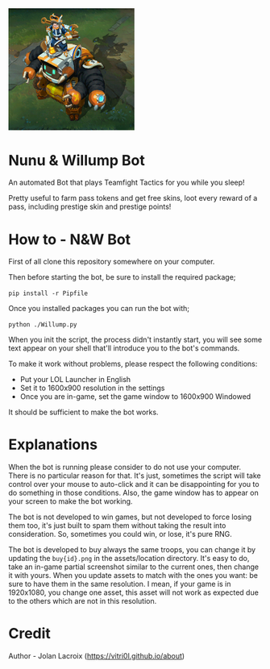 
<img src="./assets/nunubot.gif" width="250"/>

# Nunu & Willump Bot

An automated Bot that plays Teamfight Tactics for you while you sleep!

Pretty useful to farm pass tokens and get free skins, loot every reward of a pass, including prestige skin and prestige points!

# How to - N&W Bot

First of all clone this repository somewhere on your computer.

Then before starting the bot, be sure to install the required package;

```pip install -r Pipfile```

Once you installed packages you can run the bot with;

```python ./Willump.py```

When you init the script, the process didn't instantly start, you will see some text appear on your shell that'll introduce you to the bot's commands.

To make it work without problems, please respect the following conditions:

- Put your LOL Launcher in English
- Set it to 1600x900 resolution in the settings
- Once you are in-game, set the game window to 1600x900 Windowed

It should be sufficient to make the bot works.

# Explanations

When the bot is running please consider to do not use your computer. There is no particular reason for that. It's just, sometimes the script will take control over your mouse to auto-click and it can be disappointing for you to do something in those conditions. Also, the game window has to appear on your screen to make the bot working.

The bot is not developed to win games, but not developed to force losing them too, it's just built to spam them without taking the result into consideration. So, sometimes you could win, or lose, it's pure RNG.

The bot is developed to buy always the same troops, you can change it by updating the ``buy{id}.png`` in the assets/location directory. It's easy to do, take an in-game partial screenshot similar to the current ones, then change it with yours. When you update assets to match with the ones you want: be sure to have them in the same resolution. I mean, if your game is in 1920x1080, you change one asset, this asset will not work as expected due to the others which are not in this resolution.

# Credit

Author - Jolan Lacroix (https://vitri0l.github.io/about)
